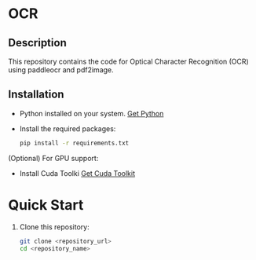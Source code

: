 # OCR

## Description

This repository contains the code for Optical Character Recognition (OCR) using paddleocr and pdf2image.

## Installation

- Python installed on your system. [Get Python](https://www.python.org/downloads/)
- Install the required packages:

  ```bash
  pip install -r requirements.txt
  ```

(Optional) For GPU support:

- Install Cuda Toolki [Get Cuda Toolkit](https://developer.nvidia.com/cuda-toolkit)

# Quick Start

1. Clone this repository:

   ```bash
   git clone <repository_url>
   cd <repository_name>
   ```
